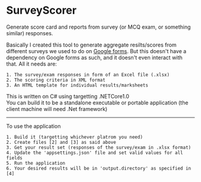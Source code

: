 # SurveyScorer

Generate score card and reports from survey (or MCQ exam, or something similar) responses.

Basically I created this tool to generate aggregate resilts/scores from different surveys we used to do on [Google forms](https://www.google.com/forms/about/). But this doesn't have a dependency on Google forms as such, and it doesn't even interact with that. All it needs are:

    1. The survey/exam responses in form of an Excel file (.xlsx)
    2. The scoring criteria in XML format
    3. An HTML template for individual results/marksheets
    
This is written on C# using targetting .NETCore1.0  
You can build it to be a standalone executable or portable application (the client machine will need .Net framework)

---

To use the application

    1. Build it (targetting whichever platrom you need)
    2. Create files [2] and [3] as said above
    3. Get your result set (responses of the survey/exam in .xlsx format)
    4. Update the 'appsettings.json' file and set valid values for all fields
    5. Run the application
    6. Your desired results will be in 'output.directory' as specified in [4]

